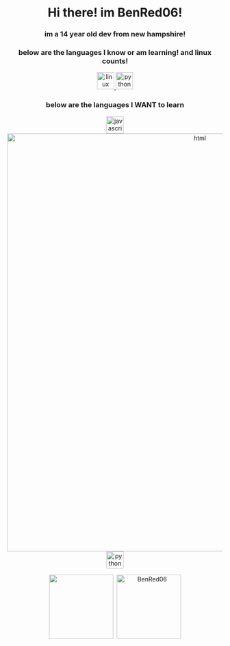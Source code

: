 <h1 align="center">Hi there! im BenRed06!</h1>
<h3 align="center">im a 14 year old dev from new hampshire!</h3>
<h3 align="center">below are the languages I know or am learning! and linux counts!</h3>
<p align="center">
    </a>
    <a href="https://www.linuxfoundation.org/" title="Linux">
        <img src="https://static.wikia.nocookie.net/logopedia/images/0/04/Linux_logo.png/revision/latest/scale-to-width-down/1000?cb=20120814052336" alt="linux" width="40" height="40" />
    </a>
    <a href="https://www.python.org/" title="Python">
        <img src="https://upload.wikimedia.org/wikipedia/commons/thumb/c/c3/Python-logo-notext.svg/1920px-Python-logo-notext.svg.png" alt="python" width="40" height="40" />
   </a>
   
<h3 align="center">below are the languages I WANT to learn</h3>    

<p align="center">
     </a>
    <a href="https://nodejs.org/en/" title="javascript">
        <img src="https://seeklogo.com/images/N/nodejs-logo-FBE122E377-seeklogo.com.png" alt="javascript" width="40" height="40" />
    </a>
    <a href="https://html.com/" title="html">
        <img src="https://f1.pngfuel.com/png/930/119/770/html-logo-html5-email-web-feed-theme-orange-line-circle-png-clip-art.png" alt="html" width="885" height="974" />
      </a>
    <a href="https://www.instagram.com/benred06/" title="instagram">
        <img src="https://statesborodowntown.com/wp-content/uploads/2016/01/instagram-Logo-PNG-Transparent-Background-download.png" alt="python" width="40" height="40" />
    </a>
    

    
</a>
    
</p>
<p align="center">
    <img height="150px" src="https://github-readme-stats.vercel.app/api?username=BenRed06&show_icons=true&count_private=true&theme=tokyonight&hide=issues,contribs" />&nbsp;
    <img height="150px" src="https://github-readme-stats.vercel.app/api/top-langs/?username=BenRed06&layout=compact&count_private=true&theme=vue-dark" alt="BenRed06" />
</p>
